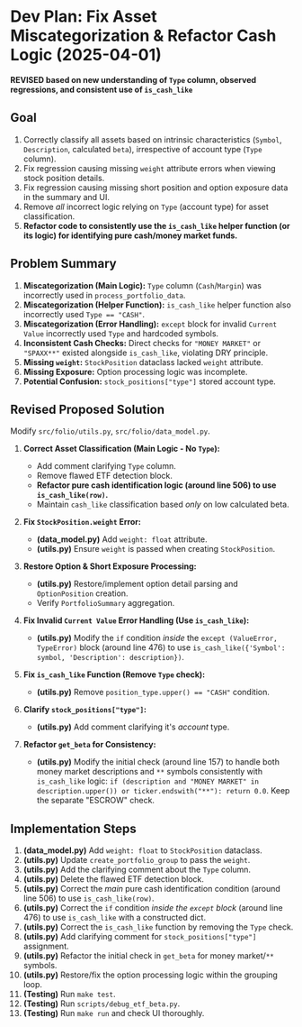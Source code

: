 # Dev Plan: Fix Asset Miscategorization & Refactor Cash Logic (2025-04-01)

**REVISED based on new understanding of `Type` column, observed regressions, and consistent use of `is_cash_like`**

## Goal
1.  Correctly classify all assets based on intrinsic characteristics (`Symbol`, `Description`, calculated `beta`), irrespective of account type (`Type` column).
2.  Fix regression causing missing `weight` attribute errors when viewing stock position details.
3.  Fix regression causing missing short position and option exposure data in the summary and UI.
4.  Remove *all* incorrect logic relying on `Type` (account type) for asset classification.
5.  **Refactor code to consistently use the `is_cash_like` helper function (or its logic) for identifying pure cash/money market funds.**

## Problem Summary

1.  **Miscategorization (Main Logic):** `Type` column (`Cash`/`Margin`) was incorrectly used in `process_portfolio_data`.
2.  **Miscategorization (Helper Function):** `is_cash_like` helper function also incorrectly used `Type == "CASH"`.
3.  **Miscategorization (Error Handling):** `except` block for invalid `Current Value` incorrectly used `Type` and hardcoded symbols.
4.  **Inconsistent Cash Checks:** Direct checks for `"MONEY MARKET"` or `"SPAXX**"` existed alongside `is_cash_like`, violating DRY principle.
5.  **Missing `weight`:** `StockPosition` dataclass lacked `weight` attribute.
6.  **Missing Exposure:** Option processing logic was incomplete.
7.  **Potential Confusion:** `stock_positions["type"]` stored account type.

## Revised Proposed Solution
Modify `src/folio/utils.py`, `src/folio/data_model.py`.

1.  **Correct Asset Classification (Main Logic - No `Type`):**
    *   Add comment clarifying `Type` column.
    *   Remove flawed ETF detection block.
    *   **Refactor pure cash identification logic (around line 506) to use `is_cash_like(row)`.**
    *   Maintain `cash_like` classification based *only* on low calculated beta.

2.  **Fix `StockPosition.weight` Error:**
    *   **(data_model.py)** Add `weight: float` attribute.
    *   **(utils.py)** Ensure `weight` is passed when creating `StockPosition`.

3.  **Restore Option & Short Exposure Processing:**
    *   **(utils.py)** Restore/implement option detail parsing and `OptionPosition` creation.
    *   Verify `PortfolioSummary` aggregation.

4.  **Fix Invalid `Current Value` Error Handling (Use `is_cash_like`):**
    *   **(utils.py)** Modify the `if` condition *inside* the `except (ValueError, TypeError)` block (around line 476) to use `is_cash_like({'Symbol': symbol, 'Description': description})`.

5.  **Fix `is_cash_like` Function (Remove `Type` check):**
    *   **(utils.py)** Remove `position_type.upper() == "CASH"` condition.

6.  **Clarify `stock_positions["type"]`:**
    *   **(utils.py)** Add comment clarifying it's *account* type.

7.  **Refactor `get_beta` for Consistency:**
    *   **(utils.py)** Modify the initial check (around line 157) to handle both money market descriptions and `**` symbols consistently with `is_cash_like` logic: `if (description and "MONEY MARKET" in description.upper()) or ticker.endswith("**"): return 0.0`. Keep the separate "ESCROW" check.

## Implementation Steps
1.  **(data_model.py)** Add `weight: float` to `StockPosition` dataclass.
2.  **(utils.py)** Update `create_portfolio_group` to pass the `weight`.
3.  **(utils.py)** Add the clarifying comment about the `Type` column.
4.  **(utils.py)** Delete the flawed ETF detection block.
5.  **(utils.py)** Correct the *main* pure cash identification condition (around line 506) to use `is_cash_like(row)`.
6.  **(utils.py)** Correct the `if` condition *inside the `except` block* (around line 476) to use `is_cash_like` with a constructed dict.
7.  **(utils.py)** Correct the `is_cash_like` function by removing the `Type` check.
8.  **(utils.py)** Add clarifying comment for `stock_positions["type"]` assignment.
9.  **(utils.py)** Refactor the initial check in `get_beta` for money market/`**` symbols.
10. **(utils.py)** Restore/fix the option processing logic within the grouping loop.
11. **(Testing)** Run `make test`.
12. **(Testing)** Run `scripts/debug_etf_beta.py`.
13. **(Testing)** Run `make run` and check UI thoroughly. 